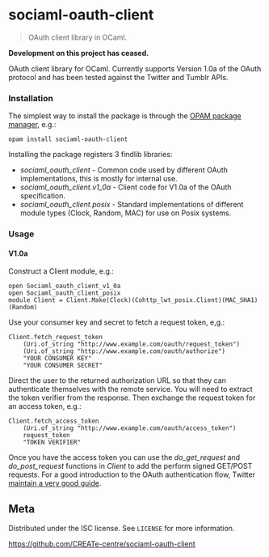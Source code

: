 # sociaml-oauth-client
> OAuth client library in OCaml.

**Development on this project has ceased.**

OAuth client library for OCaml. Currently supports Version 1.0a of the OAuth protocol and has been tested against the Twitter and Tumblr APIs.

### Installation

The simplest way to install the package is through the 
[OPAM package manager](http://opam.ocamlpro.com/), e.g.: 

    opam install sociaml-oauth-client
    
Installing the package registers 3 findlib libraries:

* *sociaml\_oauth\_client* - Common code used by different OAuth implementations, this is mostly
for internal use.
* *sociaml\_oauth\_client.v1_0a* - Client code for V1.0a of the OAuth specification.
* *sociaml\_oauth\_client.posix* - Standard implementations of different module types 
(Clock, Random, MAC) for use on Posix systems.

### Usage

#### V1.0a

Construct a Client module, e.g.:

    open Sociaml_oauth_client_v1_0a
    open Sociaml_oauth_client_posix
    module Client = Client.Make(Clock)(Cohttp_lwt_posix.Client)(MAC_SHA1)(Random)
    
Use your consumer key and secret to fetch a request token, e,g.:

    Client.fetch_request_token
        (Uri.of_string "http://www.example.com/oauth/request_token")
        (Uri.of_string "http://www.example.com/oauth/authorize")
        "YOUR CONSUMER KEY"
        "YOUR CONSUMER SECRET"

Direct the user to the returned authorization URL so that they can authenticate
themselves with the remote service.  You will need to extract the token verifier
from the response.  Then exchange the request token for an access token, e.g.:

    Client.fetch_access_token
        (Uri.of_string "http://www.example.com/oauth/access_token")
        request_token
        "TOKEN VERIFIER"
        
Once you have the access token you can use the *do_get_request* and *do_post_request* 
functions in *Client* to add the perform signed GET/POST requests.  For
a good introduction to the OAuth authentication flow, Twitter 
[maintain a very good guide](https://dev.twitter.com/docs/auth).

## Meta

Distributed under the ISC license. See ``LICENSE`` for more information.

<https://github.com/CREATe-centre/sociaml-oauth-client>
